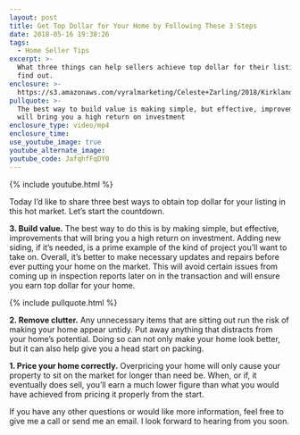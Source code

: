 ```yaml
---
layout: post
title: Get Top Dollar for Your Home by Following These 3 Steps
date: 2018-05-16 19:38:26
tags:
  - Home Seller Tips
excerpt: >-
  What three things can help sellers achieve top dollar for their listing? Let’s
  find out.
enclosure: >-
  https://s3.amazonaws.com/vyralmarketing/Celeste+Zarling/2018/Kirkland+Real+Estate+Agent-+EDIT+Top+Dollar.mp4
pullquote: >-
  The best way to build value is making simple, but effective, improvements that
  will bring you a high return on investment
enclosure_type: video/mp4
enclosure_time:
use_youtube_image: true
youtube_alternate_image:
youtube_code: JafqhfFqDY0
---
```


{% include youtube.html %}

Today I’d like to share three best ways to obtain top dollar for your listing in this hot market. Let’s start the countdown.

**3. Build value.** The best way to do this is by making simple, but effective, improvements that will bring you a high return on investment. Adding new siding, if it’s needed, is a prime example of the kind of project you’ll want to take on. Overall, it’s better to make necessary updates and repairs before ever putting your home on the market. This will avoid certain issues from coming up in inspection reports later on in the transaction and will ensure you earn top dollar for your home.&nbsp;

{% include pullquote.html %}

**2. Remove clutter.** Any unnecessary items that are sitting out run the risk of making your home appear untidy. Put away anything that distracts from your home’s potential. Doing so can not only make your home look better, but it can also help give you a head start on packing.&nbsp;

**1. Price your home correctly.** Overpricing your home will only cause your property to sit on the market for longer than need be. When, or if, it eventually does sell, you’ll earn a much lower figure than what you would have achieved from pricing it properly from the start.&nbsp;

If you have any other questions or would like more information, feel free to give me a call or send me an email. I look forward to hearing from you soon.
